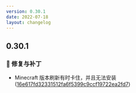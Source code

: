 ```yaml
---
version: 0.30.1
date: 2022-07-18
layout: changelog
---
```


## 0.30.1
### 🐛 修复与补丁

- Minecraft 版本刷新有时卡住，并且无法安装 ([16e617fd32331512fa6f5399c9ccf19722ea2fd7](https://github.com/Voxelum/x-minecraft-launcher/commit/16e617fd32331512fa6f5399c9ccf19722ea2fd7))